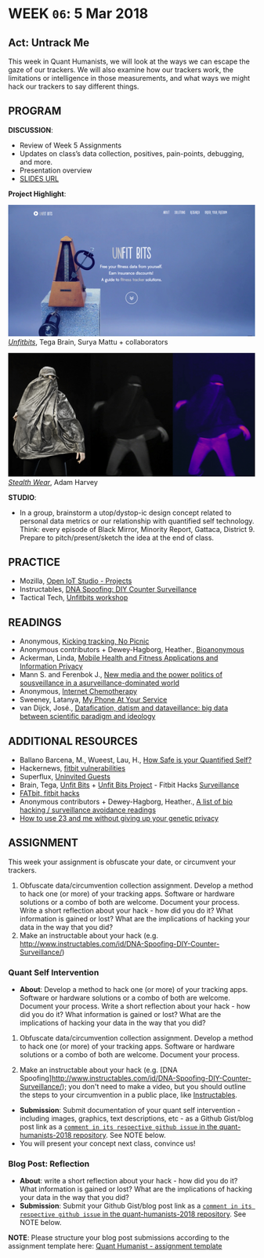 # WEEK `06`: 5 Mar 2018
##  Act: Untrack Me
This week in Quant Humanists, we will look at the ways we can escape the gaze of our trackers. We will also examine how our trackers work, the limitations or intelligence in those measurements, and what ways we might hack our trackers to say different things. 

## PROGRAM

**DISCUSSION**:
 
- Review of Week 5 Assignments
- Updates on class’s data collection, positives, pain-points, debugging, and more. 
- Presentation overview 
- [SLIDES URL](https://docs.google.com/presentation/d/1BX1bX_puR_ipcS0gXgeUrL6RGlbtTyeoi9pIdIlEjnQ/edit#slide=id.g349f224b12_0_0)

**Project Highlight**:

![UnfitBits Site](assets/images/unfitbits.png)
*[Unfitbits](http://www.unfitbits.com/)*, Tega Brain, Surya Mattu + collaborators

![Stealthwear Burqa](assets/images/stealth-wear-burqa.png)
*[Stealth Wear](https://ahprojects.com/projects/stealth-wear/)*, Adam Harvey

**STUDIO**:

- In a group, brainstorm a utop/dystop-ic design concept related to personal data metrics or our relationship with quantified self technology. Think: every episode of Black Mirror, Minority Report, Gattaca, District 9. Prepare to pitch/present/sketch the idea at the end of class.

## PRACTICE

- Mozilla, [Open IoT Studio - Projects](https://github.com/openiotstudio)
- Instructables, [DNA Spoofing: DIY Counter Surveillance](http://www.instructables.com/id/DNA-Spoofing-DIY-Counter-Surveillance/)
- Tactical Tech, [Unfitbits workshop](https://tacticaltech.org/news/workshop-the-ultimate-workout/)


## READINGS

- Anonymous, [Kicking tracking, No Picnic](https://unquantifiedself.wordpress.com/2014/04/29/kicking-tracking-no-picnic/)
- Anonymous contributors + Dewey-Hagborg, Heather., [Bioanonymous](http://biononymous.me/)
- Ackerman, Linda, [Mobile Health and Fitness Applications and Information Privacy](https://www.privacyrights.org/sites/default/files/mobile-medical-apps-privacy-consumer-report.pdf)
- Mann S. and Ferenbok J., [New media and the power politics of sousveillance in a asurveillance-dominated world](https://ojs.library.queensu.ca/index.php/)
- Anonymous, [Internet Chemotherapy](https://ghostbin.com/paste/q2vq2)
- Sweeney, Latanya, [My Phone At Your Service](https://www.ftc.gov/news-events/blogs/techftc/2014/02/my-phone-your-service)
- van Dijck, José., [Datafication, datism and dataveillance: big data between scientific paradigm and ideology](https://ojs.library.queensu.ca/index.php/surveillance-and-society/article/view/datafication)

## ADDITIONAL RESOURCES

- Ballano Barcena, M., Wueest, Lau, H., [How Safe is your Quantified Self?](https://www.symantec.com/content/dam/symantec/docs/white-papers/how-safe-is-your-quantified-self-en.pdf)
- Hackernews, [fitbit vulnerabilities](https://thehackernews.com/2015/10/hack-fitbit.html)
- Superflux, [Uninvited Guests](https://vimeo.com/128873380) 
- Brain, Tega, [Unfit Bits](http://tegabrain.com/Unfit-Bits) + [Unfit Bits Project](http://www.unfitbits.com/index.html)                    - Fitbit Hacks [Surveillance](https://www.youtube.com/watch?v=VJnSK4htwoc)
- [FATbit, fitbit hacks](https://www.youtube.com/watch?v=tjTLOKjB_50)
- Anonymous contributors + Dewey-Hagborg, Heather., [A list of bio hacking / surveillance avoidance readings](http://biononymous.me/texts/)
- [How to use 23 and me without giving up your genetic privacy](https://venturebeat.com/2013/09/20/how-to-use-23andme-without-giving-up-your-genetic-privacy/)

## ASSIGNMENT

This week your assignment is obfuscate your date, or circumvent your trackers. 
1. Obfuscate data/circumvention collection assignment. Develop a method to hack one (or more) of your tracking apps. Software or hardware solutions or a combo of both are welcome. Document your process. Write a short reflection about your hack - how did you do it? What information is gained or lost? What are the implications of hacking your data in the way that you did? 
2. Make an instructable about your hack (e.g. http://www.instructables.com/id/DNA-Spoofing-DIY-Counter-Surveillance/)

### Quant Self Intervention
- **About**: Develop a method to hack one (or more) of your tracking apps. Software or hardware solutions or a combo of both are welcome. Document your process. Write a short reflection about your hack - how did you do it? What information is gained or lost? What are the implications of hacking your data in the way that you did?

1. Obfuscate data/circumvention collection assignment. Develop a method to hack one (or more) of your tracking apps. Software or hardware solutions or a combo of both are welcome. Document your process.

2. Make an instructable about your hack (e.g. [DNA Spoofing]http://www.instructables.com/id/DNA-Spoofing-DIY-Counter-Surveillance/); you don't need to make a video, but you should outline the steps to your circumvention in a public place, like [Instructables](http://www.instructables.com/).

- **Submission**: Submit documentation of your quant self intervention - including images, graphics, text descriptions, etc - as a Github Gist/blog post link as a [`comment in its respective github issue` in the quant-humanists-2018 repository](https://github.com/joeyklee/quant-humanists-2018/issues). See NOTE below.
- You will present your concept next class, convince us!


### Blog Post: Reflection
- **About**: write a short reflection about your hack - how did you do it? What information is gained or lost? What are the implications of hacking your data in the way that you did? 
- **Submission**: Submit your Github Gist/blog post link as a [`comment in its respective github issue` in the quant-humanists-2018 repository](https://github.com/joeyklee/quant-humanists-2018/issues). See NOTE below.


**NOTE**: Please structure your blog post submissions according to the assignment template here: [Quant Humanist - assignment template](https://github.com/joeyklee/quant-humanists-2018/blob/master/_templates/assignment-submission-template.md)

